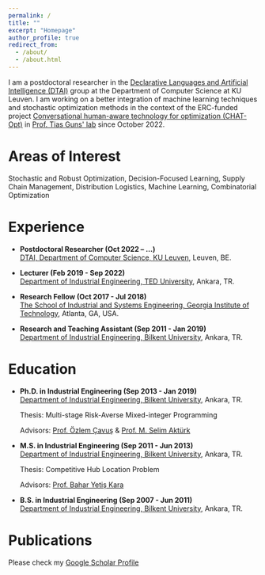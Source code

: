 ```yaml
---
permalink: /
title: ""
excerpt: "Homepage"
author_profile: true
redirect_from: 
  - /about/
  - /about.html
---
```


<!---
I am a ...
--->

I am a postdoctoral researcher in the [Declarative Languages and Artificial Intelligence (DTAI)](https://wms.cs.kuleuven.be/dtai) group at the Department of Computer Science at KU Leuven. I am working on a better integration of machine learning techniques and stochastic optimization methods in the context of the ERC-funded project [Conversational human-aware technology for optimization (CHAT-Opt)](https://wms.cs.kuleuven.be/chat-opt) in [Prof. Tias Guns' lab](https://people.cs.kuleuven.be/~tias.guns/) since October 2022. 

Areas of Interest 
======
Stochastic and Robust Optimization, Decision-Focused Learning, Supply Chain Management, Distribution Logistics, Machine Learning, Combinatorial Optimization

Experience
======

- **Postdoctoral Researcher (Oct 2022 – ...)** \
[DTAI, Department of Computer Science, KU Leuven](https://wms.cs.kuleuven.be/dtai), Leuven, BE. 

- **Lecturer (Feb 2019 - Sep 2022)** \
[Department of Industrial Engineering, TED University](https://ie.tedu.edu.tr/en), Ankara, TR.

- **Research Fellow  (Oct 2017 - Jul 2018)** \
[The School of Industrial and Systems Engineering, Georgia Institute of Technology](https://www.isye.gatech.edu/), Atlanta, GA, USA. 

- **Research and Teaching Assistant  (Sep 2011 - Jan 2019)** \
[Department of Industrial Engineering, Bilkent University](https://w3.ie.bilkent.edu.tr/en/), Ankara, TR.

Education 
======
- **Ph.D. in Industrial Engineering  (Sep 2013 - Jan 2019)** \
[Department of Industrial Engineering, Bilkent University](https://w3.ie.bilkent.edu.tr/en/), Ankara, TR.

    Thesis: Multi-stage Risk-Averse Mixed-integer Programming

    Advisors: [Prof. Özlem Çavuş](https://w3.ie.bilkent.edu.tr/en/about/faculty-members/ozlem-cavus-iyigun/) & [Prof. M. Selim Aktürk](https://w3.ie.bilkent.edu.tr/en/about/faculty-members/selim-akturk/)

- **M.S. in Industrial Engineering (Sep 2011 - Jun 2013)** \
[Department of Industrial Engineering, Bilkent University](https://w3.ie.bilkent.edu.tr/en/), Ankara, TR.

    Thesis: Competitive Hub Location Problem

    Advisors: [Prof. Bahar Yetiş Kara](https://w3.ie.bilkent.edu.tr/en/about/faculty-members/bahar-yetis-kara/)

- **B.S. in Industrial Engineering (Sep 2007 - Jun 2011)** \
[Department of Industrial Engineering, Bilkent University](https://w3.ie.bilkent.edu.tr/en/), Ankara, TR.

Publications
======

Please check my [Google Scholar Profile](https://scholar.google.com/citations?user=muyZLrYAAAAJ&hl=en)



<!---
-**Title** \

Authors \

 *Journal* \

 [\[Paper\]](url.pdf)
--->




